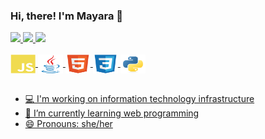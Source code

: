 ### Hi, there! I'm Mayara 👋

<div>
  <a href="https://github.com/maayvs">
  <img height="150em" src="https://github-readme-stats.vercel.app/api?username=maayvs&theme=vision-friendly-dark&show_icons=true&hide_border=true&count_private=true"/>
  <img height="150em" src="https://github-readme-streak-stats.herokuapp.com/?user=maayvs&theme=vision-friendly-dark&hide_border=true"/>
  <img height="150em" src="https://github-readme-stats.vercel.app/api/top-langs/?username=maayvs&theme=vision-friendly-dark&show_icons=true&hide_border=true&layout=compact"/>
</div>
    
<div style="display: inline_block"><br>
  <img align="center" alt="Rafa-Js" height="30" width="40" src="https://raw.githubusercontent.com/devicons/devicon/master/icons/javascript/javascript-plain.svg">
  <img align="center" alt="Rafa-React" height="30" width="40" src="https://raw.githubusercontent.com/devicons/devicon/master/icons/java/java-original.svg">
  <img align="center" alt="Rafa-HTML" height="30" width="40" src="https://raw.githubusercontent.com/devicons/devicon/master/icons/html5/html5-original.svg">
  <img align="center" alt="Rafa-CSS" height="30" width="40" src="https://raw.githubusercontent.com/devicons/devicon/master/icons/css3/css3-original.svg">
  <img align="center" alt="Rafa-Python" height="30" width="40" src="https://raw.githubusercontent.com/devicons/devicon/master/icons/python/python-original.svg">
</div><br>

- 💻 I'm working on information technology infrastructure
- 📖 I’m currently learning web programming
- 😄 Pronouns: she/her

